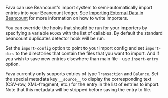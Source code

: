 Fava can use Beancount's import system to semi-automatically import entries
into your Beancount ledger. See [Importing External Data in
Beancount](http://furius.ca/beancount/doc/ingest) for more information on how
to write importers.

You can override the hooks that should be run for your importers by specifying
a variable `HOOKS` with the list of callables. By default the standard
beancount duplicates detector hook will be run.

Set the `import-config` option to point to your import config and set
`import-dirs` to the directories that contain the files that you want to
import. And if you wish to save new entries elsewhere than main file - use
`insert-entry` option.

Fava currently only supports entries of type `Transaction` and `Balance`. Set
the special metadata key `__source__` to display the corresponding text
(CSV-row, XML-fragment, etc.) for the entry in the list of entries to import.
Note that this metadata will be stripped before saving the entry to file.
